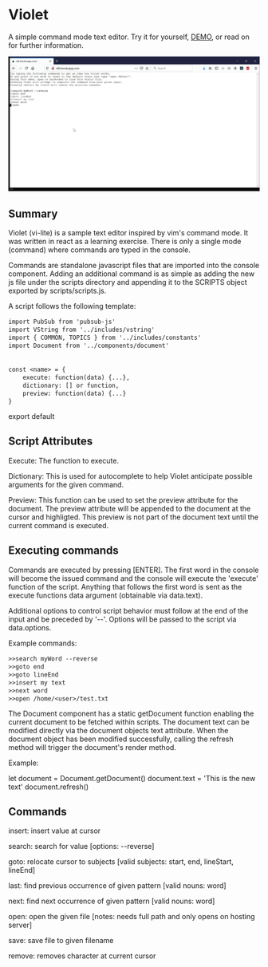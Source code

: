 # Violet
A simple command mode text editor. Try it for yourself, [DEMO](https://violet-2m83x3ppw.vercel.app), or read on for further information.

![Desktop Gif](public/vilit.gif)

## Summary
Violet (vi-lite) is a sample text editor inspired by vim's command mode. It was written in react as a learning exercise. There is only a single mode (command) where commands are typed in the console.

Commands are standalone javascript files that are imported into the console component. Adding an additional command is as simple as adding the new js file under the scripts directory and appending it to the SCRIPTS object exported by scripts/scripts.js.

A script follows the following template:

```
import PubSub from 'pubsub-js'
import VString from '../includes/vstring'
import { COMMON, TOPICS } from '../includes/constants'
import Document from '../components/document'


const <name> = {
    execute: function(data) {...},
    dictionary: [] or function,
    preview: function(data) {...}
}
```

 export default <name>         

## Script Attributes
Execute: The function to execute.

Dictionary: This is used for autocomplete to help Violet anticipate possible arguments for the given command.

Preview: This function can be used to set the preview attribute for the document. The preview attribute will be appended to the document at the cursor and highligted. This preview is not part of the document text until the current command is executed.

## Executing commands
Commands are executed by pressing [ENTER]. The first word in the console will become the issued command and the console will execute the 'execute' function of the script. Anything that follows the first word is sent as the execute functions data argument (obtainable via data.text).

Additional options to control script behavior must follow at the end of the input and be preceded by '--'. Options will be passed to the script via data.options.

Example commands:
```
>>search myWord --reverse
>>goto end
>>goto lineEnd
>>insert my text
>>next word
>>open /home/<user>/test.txt
```

The Document component has a static getDocument function enabling the current document to be fetched within scripts. The document text can be modified directly via the document objects text attribute. When the document object has been modified successfully, calling the refresh method will trigger the document's render method.

Example:

  let document = Document.getDocument()
  document.text = 'This is the new text'
  document.refresh()


## Commands
insert: insert value at cursor

search: search for value [options: --reverse]

goto: relocate cursor to subjects [valid subjects: start, end, lineStart, lineEnd]

last: find previous occurrence of given pattern [valid nouns: word]

next: find next occurrence of given pattern [valid nouns: word]

open: open the given file [notes: needs full path and only opens on hosting server]

save: save file to given filename

remove: removes character at current cursor
